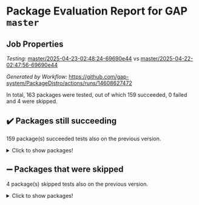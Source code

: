 # Package Evaluation Report for GAP `master`

## Job Properties

*Testing:* [master/2025-04-23-02:48:24-69690e44](https://github.com/gap-system/PackageDistro/blob/data/reports/master/2025-04-23-02:48:24-69690e44) vs [master/2025-04-22-02:47:56-69690e44](https://github.com/gap-system/PackageDistro/blob/data/reports/master/2025-04-22-02:47:56-69690e44)

*Generated by Workflow:* https://github.com/gap-system/PackageDistro/actions/runs/14608627472

In total, 163 packages were tested, out of which 159 succeeded, 0 failed and 4 were skipped.

## :heavy_check_mark: Packages still succeeding

159 package(s) succeeded tests also on the previous version.
<details><summary>Click to show packages!</summary>

- 4ti2interface 2024.11-01 [(success)](https://github.com/gap-system/PackageDistro/actions/runs/14608627472/job/40982629124)
- ace 5.7.0 [(success)](https://github.com/gap-system/PackageDistro/actions/runs/14608627472/job/40982633912)
- aclib 1.3.2 [(success)](https://github.com/gap-system/PackageDistro/actions/runs/14608627472/job/40982634801)
- agt 0.3.1 [(success)](https://github.com/gap-system/PackageDistro/actions/runs/14608627472/job/40982635657)
- alco 1.1.1 [(success)](https://github.com/gap-system/PackageDistro/actions/runs/14608627472/job/40982636182)
- alnuth 3.2.1 [(success)](https://github.com/gap-system/PackageDistro/actions/runs/14608627472/job/40982637616)
- anupq 3.3.1 [(success)](https://github.com/gap-system/PackageDistro/actions/runs/14608627472/job/40982639833)
- atlasrep 2.1.9 [(success)](https://github.com/gap-system/PackageDistro/actions/runs/14608627472/job/40982640203)
- autodoc 2023.06.19 [(success)](https://github.com/gap-system/PackageDistro/actions/runs/14608627472/job/40982640478)
- automata 1.16 [(success)](https://github.com/gap-system/PackageDistro/actions/runs/14608627472/job/40982640905)
- automgrp 1.3.3 [(success)](https://github.com/gap-system/PackageDistro/actions/runs/14608627472/job/40982641204)
- autpgrp 1.11.1 [(success)](https://github.com/gap-system/PackageDistro/actions/runs/14608627472/job/40982641474)
- cap 2025.04-04 [(success)](https://github.com/gap-system/PackageDistro/actions/runs/14608627472/job/40982641706)
- caratinterface 2.3.7 [(success)](https://github.com/gap-system/PackageDistro/actions/runs/14608627472/job/40982641978)
- cddinterface 2024.09.02 [(success)](https://github.com/gap-system/PackageDistro/actions/runs/14608627472/job/40982642305)
- circle 1.6.6 [(success)](https://github.com/gap-system/PackageDistro/actions/runs/14608627472/job/40982642678)
- classicpres 1.22 [(success)](https://github.com/gap-system/PackageDistro/actions/runs/14608627472/job/40982643011)
- cohomolo 1.6.11 [(success)](https://github.com/gap-system/PackageDistro/actions/runs/14608627472/job/40982643329)
- congruence 1.2.7 [(success)](https://github.com/gap-system/PackageDistro/actions/runs/14608627472/job/40982643636)
- corefreesub 0.6 [(success)](https://github.com/gap-system/PackageDistro/actions/runs/14608627472/job/40982643883)
- corelg 1.57 [(success)](https://github.com/gap-system/PackageDistro/actions/runs/14608627472/job/40982644225)
- crime 1.6 [(success)](https://github.com/gap-system/PackageDistro/actions/runs/14608627472/job/40982644492)
- crisp 1.4.6 [(success)](https://github.com/gap-system/PackageDistro/actions/runs/14608627472/job/40982644807)
- crypting 0.10.5 [(success)](https://github.com/gap-system/PackageDistro/actions/runs/14608627472/job/40982645071)
- cryst 4.1.27 [(success)](https://github.com/gap-system/PackageDistro/actions/runs/14608627472/job/40982645369)
- crystcat 1.1.10 [(success)](https://github.com/gap-system/PackageDistro/actions/runs/14608627472/job/40982645623)
- ctbllib 1.3.9 [(success)](https://github.com/gap-system/PackageDistro/actions/runs/14608627472/job/40982645880)
- cubefree 1.20 [(success)](https://github.com/gap-system/PackageDistro/actions/runs/14608627472/job/40982646241)
- curlinterface 2.4.0 [(success)](https://github.com/gap-system/PackageDistro/actions/runs/14608627472/job/40982646530)
- cvec 2.8.3 [(success)](https://github.com/gap-system/PackageDistro/actions/runs/14608627472/job/40982646892)
- datastructures 0.3.1 [(success)](https://github.com/gap-system/PackageDistro/actions/runs/14608627472/job/40982647235)
- deepthought 1.0.8 [(success)](https://github.com/gap-system/PackageDistro/actions/runs/14608627472/job/40982647565)
- design 1.8.2 [(success)](https://github.com/gap-system/PackageDistro/actions/runs/14608627472/job/40982647961)
- difsets 2.3.1 [(success)](https://github.com/gap-system/PackageDistro/actions/runs/14608627472/job/40982648287)
- digraphs 1.10.0 [(success)](https://github.com/gap-system/PackageDistro/actions/runs/14608627472/job/40982648607)
- edim 1.3.8 [(success)](https://github.com/gap-system/PackageDistro/actions/runs/14608627472/job/40982648902)
- example 4.4.0 [(success)](https://github.com/gap-system/PackageDistro/actions/runs/14608627472/job/40982649263)
- examplesforhomalg 2023.10-01 [(success)](https://github.com/gap-system/PackageDistro/actions/runs/14608627472/job/40982649611)
- factint 1.6.3 [(success)](https://github.com/gap-system/PackageDistro/actions/runs/14608627472/job/40982649913)
- ferret 1.0.14 [(success)](https://github.com/gap-system/PackageDistro/actions/runs/14608627472/job/40982650224)
- fga 1.5.0 [(success)](https://github.com/gap-system/PackageDistro/actions/runs/14608627472/job/40982650506)
- fining 1.5.6 [(success)](https://github.com/gap-system/PackageDistro/actions/runs/14608627472/job/40982650782)
- float 1.0.7 [(success)](https://github.com/gap-system/PackageDistro/actions/runs/14608627472/job/40982651081)
- format 1.4.4 [(success)](https://github.com/gap-system/PackageDistro/actions/runs/14608627472/job/40982651389)
- forms 1.2.12 [(success)](https://github.com/gap-system/PackageDistro/actions/runs/14608627472/job/40982651733)
- fplsa 1.2.6 [(success)](https://github.com/gap-system/PackageDistro/actions/runs/14608627472/job/40982652054)
- fr 2.4.13 [(success)](https://github.com/gap-system/PackageDistro/actions/runs/14608627472/job/40982652407)
- francy 2.0.3 [(success)](https://github.com/gap-system/PackageDistro/actions/runs/14608627472/job/40982652692)
- fwtree 1.3 [(success)](https://github.com/gap-system/PackageDistro/actions/runs/14608627472/job/40982653007)
- gapdoc 1.6.7 [(success)](https://github.com/gap-system/PackageDistro/actions/runs/14608627472/job/40982653267)
- gauss 2024.11-01 [(success)](https://github.com/gap-system/PackageDistro/actions/runs/14608627472/job/40982653628)
- gaussforhomalg 2024.08-01 [(success)](https://github.com/gap-system/PackageDistro/actions/runs/14608627472/job/40982653892)
- gbnp 1.1.0 [(success)](https://github.com/gap-system/PackageDistro/actions/runs/14608627472/job/40982654179)
- generalizedmorphismsforcap 2025.02-01 [(success)](https://github.com/gap-system/PackageDistro/actions/runs/14608627472/job/40982654540)
- genss 1.6.9 [(success)](https://github.com/gap-system/PackageDistro/actions/runs/14608627472/job/40982654816)
- gradedmodules 2024.12-01 [(success)](https://github.com/gap-system/PackageDistro/actions/runs/14608627472/job/40982655107)
- gradedringforhomalg 2024.07-01 [(success)](https://github.com/gap-system/PackageDistro/actions/runs/14608627472/job/40982655358)
- grape 4.9.2 [(success)](https://github.com/gap-system/PackageDistro/actions/runs/14608627472/job/40982655576)
- groupoids 1.76 [(success)](https://github.com/gap-system/PackageDistro/actions/runs/14608627472/job/40982655834)
- grpconst 2.6.5 [(success)](https://github.com/gap-system/PackageDistro/actions/runs/14608627472/job/40982656143)
- guarana 0.96.3 [(success)](https://github.com/gap-system/PackageDistro/actions/runs/14608627472/job/40982656442)
- guava 3.20 [(success)](https://github.com/gap-system/PackageDistro/actions/runs/14608627472/job/40982656689)
- hap 1.66 [(success)](https://github.com/gap-system/PackageDistro/actions/runs/14608627472/job/40982657022)
- hapcryst 0.1.15 [(success)](https://github.com/gap-system/PackageDistro/actions/runs/14608627472/job/40982657332)
- hecke 1.5.4 [(success)](https://github.com/gap-system/PackageDistro/actions/runs/14608627472/job/40982657634)
- help 4.0 [(success)](https://github.com/gap-system/PackageDistro/actions/runs/14608627472/job/40982657903)
- homalg 2024.01-01 [(success)](https://github.com/gap-system/PackageDistro/actions/runs/14608627472/job/40982658244)
- homalgtocas 2023.11-01 [(success)](https://github.com/gap-system/PackageDistro/actions/runs/14608627472/job/40982658539)
- ibnp 0.15 [(success)](https://github.com/gap-system/PackageDistro/actions/runs/14608627472/job/40982658787)
- idrel 2.48 [(success)](https://github.com/gap-system/PackageDistro/actions/runs/14608627472/job/40982659019)
- images 1.3.3 [(success)](https://github.com/gap-system/PackageDistro/actions/runs/14608627472/job/40982659336)
- intpic 0.4.0 [(success)](https://github.com/gap-system/PackageDistro/actions/runs/14608627472/job/40982659594)
- io 4.9.1 [(success)](https://github.com/gap-system/PackageDistro/actions/runs/14608627472/job/40982659907)
- io_forhomalg 2023.02-04 [(success)](https://github.com/gap-system/PackageDistro/actions/runs/14608627472/job/40982660199)
- irredsol 1.4.4 [(success)](https://github.com/gap-system/PackageDistro/actions/runs/14608627472/job/40982660557)
- json 2.2.2 [(success)](https://github.com/gap-system/PackageDistro/actions/runs/14608627472/job/40982660868)
- jupyterkernel 1.5.1 [(success)](https://github.com/gap-system/PackageDistro/actions/runs/14608627472/job/40982661211)
- jupyterviz 1.5.6 [(success)](https://github.com/gap-system/PackageDistro/actions/runs/14608627472/job/40982661495)
- kan 1.37 [(success)](https://github.com/gap-system/PackageDistro/actions/runs/14608627472/job/40982661750)
- kbmag 1.5.11 [(success)](https://github.com/gap-system/PackageDistro/actions/runs/14608627472/job/40982662038)
- laguna 3.9.7 [(success)](https://github.com/gap-system/PackageDistro/actions/runs/14608627472/job/40982662256)
- liealgdb 2.2.1 [(success)](https://github.com/gap-system/PackageDistro/actions/runs/14608627472/job/40982662535)
- liepring 2.9.1 [(success)](https://github.com/gap-system/PackageDistro/actions/runs/14608627472/job/40982662771)
- liering 2.4.2 [(success)](https://github.com/gap-system/PackageDistro/actions/runs/14608627472/job/40982663095)
- linearalgebraforcap 2025.04-01 [(success)](https://github.com/gap-system/PackageDistro/actions/runs/14608627472/job/40982663400)
- lins 0.9 [(success)](https://github.com/gap-system/PackageDistro/actions/runs/14608627472/job/40982663627)
- localizeringforhomalg 2023.10-01 [(success)](https://github.com/gap-system/PackageDistro/actions/runs/14608627472/job/40982663908)
- loops 3.4.4 [(success)](https://github.com/gap-system/PackageDistro/actions/runs/14608627472/job/40982664143)
- lpres 1.1.1 [(success)](https://github.com/gap-system/PackageDistro/actions/runs/14608627472/job/40982664442)
- majoranaalgebras 1.5.2 [(success)](https://github.com/gap-system/PackageDistro/actions/runs/14608627472/job/40982664660)
- mapclass 1.4.6 [(success)](https://github.com/gap-system/PackageDistro/actions/runs/14608627472/job/40982664927)
- matgrp 0.71 [(success)](https://github.com/gap-system/PackageDistro/actions/runs/14608627472/job/40982665139)
- matricesforhomalg 2024.11-02 [(success)](https://github.com/gap-system/PackageDistro/actions/runs/14608627472/job/40982665377)
- modisom 3.0.0 [(success)](https://github.com/gap-system/PackageDistro/actions/runs/14608627472/job/40982665694)
- modulepresentationsforcap 2024.09-02 [(success)](https://github.com/gap-system/PackageDistro/actions/runs/14608627472/job/40982666094)
- modules 2024.12-01 [(success)](https://github.com/gap-system/PackageDistro/actions/runs/14608627472/job/40982666424)
- monoidalcategories 2025.03-02 [(success)](https://github.com/gap-system/PackageDistro/actions/runs/14608627472/job/40982667228)
- nconvex 2024.12-01 [(success)](https://github.com/gap-system/PackageDistro/actions/runs/14608627472/job/40982667529)
- nilmat 1.4.2 [(success)](https://github.com/gap-system/PackageDistro/actions/runs/14608627472/job/40982667835)
- nock 1.5 [(success)](https://github.com/gap-system/PackageDistro/actions/runs/14608627472/job/40982668182)
- normalizinterface 1.4.0 [(success)](https://github.com/gap-system/PackageDistro/actions/runs/14608627472/job/40982668458)
- nq 2.5.11 [(success)](https://github.com/gap-system/PackageDistro/actions/runs/14608627472/job/40982668724)
- numericalsgps 1.4.0 [(success)](https://github.com/gap-system/PackageDistro/actions/runs/14608627472/job/40982669047)
- openmath 11.5.3 [(success)](https://github.com/gap-system/PackageDistro/actions/runs/14608627472/job/40982669363)
- orb 5.0.0 [(success)](https://github.com/gap-system/PackageDistro/actions/runs/14608627472/job/40982669642)
- packagemanager 1.6.2 [(success)](https://github.com/gap-system/PackageDistro/actions/runs/14608627472/job/40982669952)
- patternclass 2.4.5 [(success)](https://github.com/gap-system/PackageDistro/actions/runs/14608627472/job/40982670285)
- permut 2.0.5 [(success)](https://github.com/gap-system/PackageDistro/actions/runs/14608627472/job/40982670537)
- polenta 1.3.11 [(success)](https://github.com/gap-system/PackageDistro/actions/runs/14608627472/job/40982670796)
- polymaking 0.8.7 [(success)](https://github.com/gap-system/PackageDistro/actions/runs/14608627472/job/40982671106)
- primgrp 3.4.4 [(success)](https://github.com/gap-system/PackageDistro/actions/runs/14608627472/job/40982671394)
- profiling 2.6.0 [(success)](https://github.com/gap-system/PackageDistro/actions/runs/14608627472/job/40982671649)
- qdistrnd 0.9.5 [(success)](https://github.com/gap-system/PackageDistro/actions/runs/14608627472/job/40982671876)
- qpa 1.35 [(success)](https://github.com/gap-system/PackageDistro/actions/runs/14608627472/job/40982672169)
- quagroup 1.8.4 [(success)](https://github.com/gap-system/PackageDistro/actions/runs/14608627472/job/40982672454)
- radiroot 2.9 [(success)](https://github.com/gap-system/PackageDistro/actions/runs/14608627472/job/40982672804)
- rcwa 4.7.1 [(success)](https://github.com/gap-system/PackageDistro/actions/runs/14608627472/job/40982673074)
- rds 1.8 [(success)](https://github.com/gap-system/PackageDistro/actions/runs/14608627472/job/40982673300)
- recog 1.4.4 [(success)](https://github.com/gap-system/PackageDistro/actions/runs/14608627472/job/40982673600)
- repndecomp 1.3.0 [(success)](https://github.com/gap-system/PackageDistro/actions/runs/14608627472/job/40982673892)
- repsn 3.1.2 [(success)](https://github.com/gap-system/PackageDistro/actions/runs/14608627472/job/40982674206)
- resclasses 4.7.3 [(success)](https://github.com/gap-system/PackageDistro/actions/runs/14608627472/job/40982674497)
- ringsforhomalg 2024.11-02 [(success)](https://github.com/gap-system/PackageDistro/actions/runs/14608627472/job/40982674741)
- sco 2023.08-01 [(success)](https://github.com/gap-system/PackageDistro/actions/runs/14608627472/job/40982675052)
- scscp 2.4.3 [(success)](https://github.com/gap-system/PackageDistro/actions/runs/14608627472/job/40982675311)
- semigroups 5.5.0 [(success)](https://github.com/gap-system/PackageDistro/actions/runs/14608627472/job/40982675531)
- sglppow 2.4 [(success)](https://github.com/gap-system/PackageDistro/actions/runs/14608627472/job/40982675828)
- sgpviz 0.999.6 [(success)](https://github.com/gap-system/PackageDistro/actions/runs/14608627472/job/40982676120)
- simpcomp 2.1.14 [(success)](https://github.com/gap-system/PackageDistro/actions/runs/14608627472/job/40982676492)
- singular 2024.06.03 [(success)](https://github.com/gap-system/PackageDistro/actions/runs/14608627472/job/40982676768)
- sl2reps 1.1 [(success)](https://github.com/gap-system/PackageDistro/actions/runs/14608627472/job/40982677070)
- sla 1.6.2 [(success)](https://github.com/gap-system/PackageDistro/actions/runs/14608627472/job/40982677423)
- smallantimagmas 0.3.0 [(success)](https://github.com/gap-system/PackageDistro/actions/runs/14608627472/job/40982677743)
- smallgrp 1.5.4 [(success)](https://github.com/gap-system/PackageDistro/actions/runs/14608627472/job/40982678042)
- smallsemi 0.7.2 [(success)](https://github.com/gap-system/PackageDistro/actions/runs/14608627472/job/40982678289)
- sonata 2.9.6 [(success)](https://github.com/gap-system/PackageDistro/actions/runs/14608627472/job/40982678591)
- sophus 1.27 [(success)](https://github.com/gap-system/PackageDistro/actions/runs/14608627472/job/40982678840)
- sotgrps 1.3 [(success)](https://github.com/gap-system/PackageDistro/actions/runs/14608627472/job/40982679117)
- spinsym 1.5.2 [(success)](https://github.com/gap-system/PackageDistro/actions/runs/14608627472/job/40982679332)
- standardff 1.0 [(success)](https://github.com/gap-system/PackageDistro/actions/runs/14608627472/job/40982679606)
- symbcompcc 1.3.2 [(success)](https://github.com/gap-system/PackageDistro/actions/runs/14608627472/job/40982679921)
- thelma 1.3 [(success)](https://github.com/gap-system/PackageDistro/actions/runs/14608627472/job/40982680269)
- tomlib 1.2.11 [(success)](https://github.com/gap-system/PackageDistro/actions/runs/14608627472/job/40982680496)
- toolsforhomalg 2024.09-01 [(success)](https://github.com/gap-system/PackageDistro/actions/runs/14608627472/job/40982680750)
- toric 1.9.6 [(success)](https://github.com/gap-system/PackageDistro/actions/runs/14608627472/job/40982681011)
- transgrp 3.6.5 [(success)](https://github.com/gap-system/PackageDistro/actions/runs/14608627472/job/40982681272)
- typeset 1.2.2 [(success)](https://github.com/gap-system/PackageDistro/actions/runs/14608627472/job/40982681485)
- ugaly 4.1.3 [(success)](https://github.com/gap-system/PackageDistro/actions/runs/14608627472/job/40982681750)
- unipot 1.6 [(success)](https://github.com/gap-system/PackageDistro/actions/runs/14608627472/job/40982681982)
- unitlib 4.2.0 [(success)](https://github.com/gap-system/PackageDistro/actions/runs/14608627472/job/40982682205)
- utils 0.89 [(success)](https://github.com/gap-system/PackageDistro/actions/runs/14608627472/job/40982682471)
- uuid 0.7 [(success)](https://github.com/gap-system/PackageDistro/actions/runs/14608627472/job/40982682768)
- walrus 0.9991 [(success)](https://github.com/gap-system/PackageDistro/actions/runs/14608627472/job/40982683114)
- wedderga 4.10.5 [(success)](https://github.com/gap-system/PackageDistro/actions/runs/14608627472/job/40982683342)
- wpe 0.8 [(success)](https://github.com/gap-system/PackageDistro/actions/runs/14608627472/job/40982683612)
- xmod 2.92 [(success)](https://github.com/gap-system/PackageDistro/actions/runs/14608627472/job/40982683861)
- xmodalg 1.32 [(success)](https://github.com/gap-system/PackageDistro/actions/runs/14608627472/job/40982684115)
- yangbaxter 0.10.6 [(success)](https://github.com/gap-system/PackageDistro/actions/runs/14608627472/job/40982684403)
- zeromqinterface 0.16 [(success)](https://github.com/gap-system/PackageDistro/actions/runs/14608627472/job/40982684710)
</details>

## :heavy_minus_sign: Packages that were skipped

4 package(s) skipped tests also on the previous version.
<details><summary>Click to show packages!</summary>

- browse 1.8.21 [(skipped)](https://github.com/gap-system/PackageDistro/actions/runs/14608627472/job/40982383605)
- itc 1.5.1 [(skipped)](https://github.com/gap-system/PackageDistro/actions/runs/14608627472/job/40982383605)
- polycyclic 2.16 [(skipped)](https://github.com/gap-system/PackageDistro/actions/runs/14608627472/job/40982383605)
- xgap 4.32 [(skipped)](https://github.com/gap-system/PackageDistro/actions/runs/14608627472/job/40982383605)
</details>

